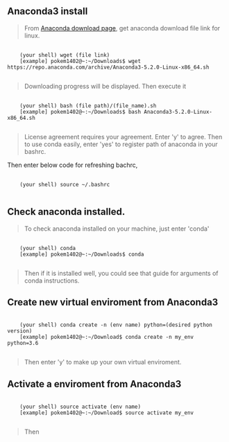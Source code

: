 ## Anaconda3 install

> From [Anaconda download page](https://www.anaconda.com/download/), get anaconda download file link for linux.

<pre>
  <code>
    (your shell) wget (file link)
    [example] pokem1402@~:~/Downloads$ wget https://repo.anaconda.com/archive/Anaconda3-5.2.0-Linux-x86_64.sh
  </code>
</pre>

> Downloading progress will be displayed. Then execute it

<pre>
  <code>
    (your shell) bash (file path)/(file_name).sh
    [example] pokem1402@~:~/Downloads$ bash Anaconda3-5.2.0-Linux-x86_64.sh
  </code>
</pre>

> License agreement requires your agreement. Enter 'y' to agree. Then to use conda easily, enter 'yes' to register path of anaconda in your bashrc.

Then enter below code for refreshing bachrc,

<pre>
  <code>
    (your shell) source ~/.bashrc
  </code>
</pre>



## Check anaconda installed.

> To check anaconda installed on your machine, just enter 'conda'

<pre>
  <code>
    (your shell) conda
    [example] pokem1402@~:~/Downloads$ conda
  </code>
</pre>

> Then if it is installed well, you could see that guide for arguments of conda instructions.

## Create new virtual enviroment from Anaconda3

<pre>
  <code>
    (your shell) conda create -n (env name) python=(desired python version)
    [example] pokem1402@~:~/Download$ conda create -n my_env python=3.6
  </code>
</pre>

> Then enter 'y' to make up your own virtual enviroment.

## Activate a enviroment from Anaconda3

<pre>
  <code>
    (your shell) source activate (env name)
    [example] pokem1402@~:~/Download$ source activate my_env
  </code>
</pre>

> Then 
